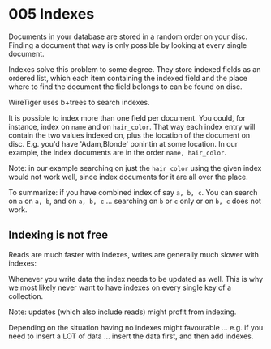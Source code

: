 # 005 Indexes

Documents in your database are stored in a random order on your disc. Finding a document that way is only possible by looking at every single document.

Indexes solve this problem to some degree. They store indexed fields as an ordered list, which each item containing the indexed field and the place where to find the document the field belongs to can be found on disc.

WireTiger uses b+trees to search indexes.

It is possible to index more than one field per document. You could, for instance, index on `name` and on `hair_color`. That way each index entry will contain the two values indexed on, plus the location of the document on disc. E.g. you'd have 'Adam,Blonde' ponintin at some location. In our example, the index documents are in the order `name, hair_color`.

Note: in our example searching on just the `hair_color` using the given index would not work well, since index documents for it are all over the place.

To summarize: if you have combined index of say `a, b, c`. You can search on `a` on `a, b`, and on `a, b, c` ... searching on `b` or `c` only or on `b, c` does not work.

## Indexing is not free

Reads are much faster with indexes, writes are generally much slower with indexes:

Whenever you write data the index needs to be updated as well. This is why we most likely never want to have indexes on every single key of a collection.

Note: updates (which also include reads) might profit from indexing. 

Depending on the situation having no indexes might favourable ... e.g. if you need to insert a LOT of data ... insert the data first, and then add indexes.